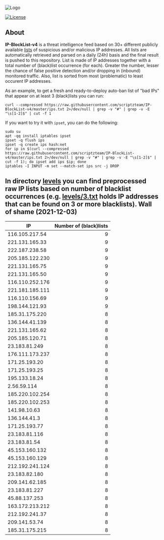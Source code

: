 ![Logo](https://i.imgur.com/PyKLAe7.png)

[![License](https://img.shields.io/badge/license-The_Unlicense-red.svg)](https://unlicense.org/)

About
----

**IP-BlockList-v4** is a threat intelligence feed based on 30+ different publicly available [lists](https://github.com/stamparm/maltrail) of suspicious and/or malicious IP addresses. All lists are automatically retrieved and parsed on a daily (24h) basis and the final result is pushed to this repository. List is made of IP addresses together with a total number of (black)list occurrence (for each). Greater the number, lesser the chance of false positive detection and/or dropping in (inbound) monitored traffic. Also, list is sorted from most (problematic) to least occurent IP addresses.

As an example, to get a fresh and ready-to-deploy auto-ban list of "bad IPs" that appear on at least 3 (black)lists you can run:

```
curl --compressed https://raw.githubusercontent.com/scriptzteam/IP-BlockList-v4/master/ips.txt 2>/dev/null | grep -v "#" | grep -v -E "\s[1-2]$" | cut -f 1
```

If you want to try it with `ipset`, you can do the following:

```
sudo su
apt -qq install iptables ipset
ipset -q flush ips
ipset -q create ips hash:net
for ip in $(curl --compressed https://raw.githubusercontent.com/scriptzteam/IP-BlockList-v4/master/ips.txt 2>/dev/null | grep -v "#" | grep -v -E "\s[1-2]$" | cut -f 1); do ipset add ips $ip; done
iptables -I INPUT -m set --match-set ips src -j DROP
```

In directory [levels](levels) you can find preprocessed raw IP lists based on number of blacklist occurrences (e.g. [levels/3.txt](levels/3.txt) holds IP addresses that can be found on 3 or more blacklists).
Wall of shame (2021-12-03)
----

|IP|Number of (black)lists|
|---|--:|
116.105.217.54|9
221.131.165.33|9
222.187.238.58|9
205.185.122.230|9
221.131.165.75|9
221.131.165.50|9
116.110.252.176|9
221.181.185.111|9
116.110.156.69|9
198.144.121.93|9
185.31.175.220|8
136.144.41.139|8
221.131.165.62|8
205.185.120.71|8
23.183.81.249|8
176.111.173.237|8
171.25.193.20|8
171.25.193.25|8
195.133.18.24|8
2.56.59.114|8
185.220.102.254|8
185.220.102.253|8
141.98.10.63|8
136.144.41.3|8
171.25.193.77|8
23.183.81.116|8
23.183.81.54|8
45.153.160.132|8
45.153.160.129|8
212.192.241.124|8
23.183.82.180|8
209.141.62.185|8
23.183.81.227|8
45.88.137.253|8
163.172.213.212|8
212.192.241.37|8
209.141.53.74|8
185.31.175.215|8
